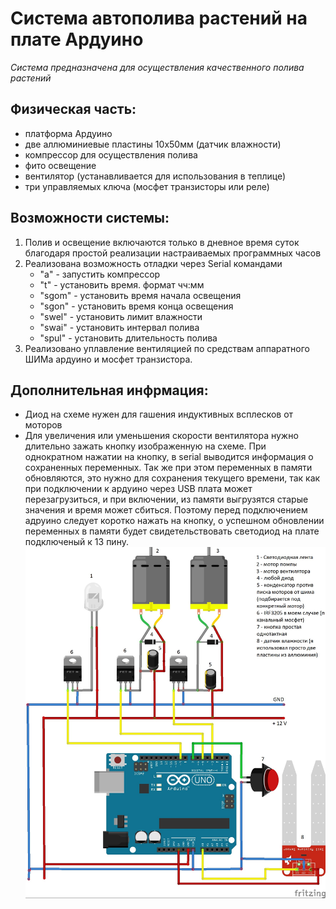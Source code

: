 # Система автополива растений на плате Ардуино

*Система предназначена для осуществления качественного полива растений*

## Физическая часть:

- платформа Ардуино
- две аллюминиевые пластины 10х50мм (датчик влажности)
- компрессор для осуществления полива
- фито освещение
- вентилятор (устанавливается для использования в теплице)
- три управляемых ключа (мосфет транзисторы или реле)

## Возможности системы:

1. Полив и освещение включаются только в дневное время суток благодаря простой реализации настраиваемых программных часов
2. Реализована возможность отладки через Serial командами
	- "а" - запустить компрессор
	- "t" - установить время. формат чч:мм
	- "sgom" - установить время начала освещения
	- "sgon" - установить время конца освещения
	- "swel" - установить лимит влажности
	- "swai" - установить интервал полива
	- "spul" - установить длительность полива
3. Реализовано уплавление вентиляцией по средствам аппаратного ШИМа ардуино и мосфет транзистора.

## Дополнительная инфрмация:
- Диод на схеме нужен для гашения индуктивных всплесков от моторов
- Для увеличения или уменьшения скорости вентилятора нужно длительно зажать кнопку изображенную на схеме. При однократном нажатии на кнопку, в serial выводится информация о сохраненных переменных. Так же при этом переменных в памяти обновляются, это нужно для сохранения текущего времени, так как при подключении к ардуино через USB плата может перезагрузиться, и при включении, из памяти выгрузятся старые значения и время может сбиться. Поэтому перед подключением адруино следует коротко нажать на кнопку, о успешном обновлении переменных в памяти будет свидетельствовать светодиод на плате подключеный к 13 пину.
![schema](auto_watering_bb.jpg)
